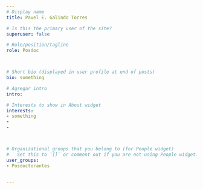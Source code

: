 ```yaml
---
# Display name
title: Pavel E. Galindo Torres

# Is this the primary user of the site?
superuser: false

# Role/position/tagline
role: Posdoc



# Short bio (displayed in user profile at end of posts)
bio: something

# Agregar intro
intro: 

# Interests to show in About widget
interests: 
- something
- 
- 



# Organizational groups that you belong to (for People widget)
#   Set this to `[]` or comment out if you are not using People widget.
user_groups:
- Posdoctorantes


---
```


